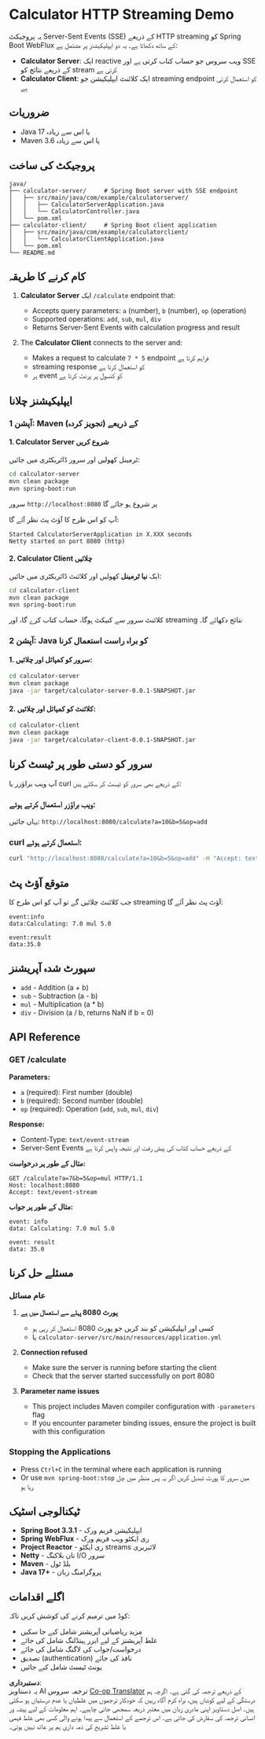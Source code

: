 <!--
CO_OP_TRANSLATOR_METADATA:
{
  "original_hash": "acd4010e430da00946a154f62847a169",
  "translation_date": "2025-06-18T09:43:57+00:00",
  "source_file": "03-GettingStarted/06-http-streaming/solution/java/README.md",
  "language_code": "ur"
}
-->
# Calculator HTTP Streaming Demo

یہ پروجیکٹ Server-Sent Events (SSE) کے ذریعے HTTP streaming کو Spring Boot WebFlux کے ساتھ دکھاتا ہے۔ یہ دو ایپلیکیشنز پر مشتمل ہے:

- **Calculator Server**: ایک reactive ویب سروس جو حساب کتاب کرتی ہے اور SSE کے ذریعے نتائج کو stream کرتی ہے  
- **Calculator Client**: ایک کلائنٹ ایپلیکیشن جو streaming endpoint کو استعمال کرتی ہے

## ضروریات

- Java 17 یا اس سے زیادہ  
- Maven 3.6 یا اس سے زیادہ

## پروجیکٹ کی ساخت

```
java/
├── calculator-server/     # Spring Boot server with SSE endpoint
│   ├── src/main/java/com/example/calculatorserver/
│   │   ├── CalculatorServerApplication.java
│   │   └── CalculatorController.java
│   └── pom.xml
├── calculator-client/     # Spring Boot client application
│   ├── src/main/java/com/example/calculatorclient/
│   │   └── CalculatorClientApplication.java
│   └── pom.xml
└── README.md
```

## کام کرنے کا طریقہ

1. **Calculator Server** ایک `/calculate` endpoint that:
   - Accepts query parameters: `a` (number), `b` (number), `op` (operation)
   - Supported operations: `add`, `sub`, `mul`, `div`
   - Returns Server-Sent Events with calculation progress and result

2. The **Calculator Client** connects to the server and:
   - Makes a request to calculate `7 * 5` endpoint فراہم کرتا ہے  
   - streaming response کو استعمال کرتا ہے  
   - ہر event کو کنسول پر پرنٹ کرتا ہے

## ایپلیکیشنز چلانا

### آپشن 1: Maven کے ذریعے (تجویز کردہ)

#### 1. Calculator Server شروع کریں

ٹرمینل کھولیں اور سرور ڈائریکٹری میں جائیں:

```bash
cd calculator-server
mvn clean package
mvn spring-boot:run
```

سرور `http://localhost:8080` پر شروع ہو جائے گا

آپ کو اس طرح کا آؤٹ پٹ نظر آئے گا:  
```
Started CalculatorServerApplication in X.XXX seconds
Netty started on port 8080 (http)
```

#### 2. Calculator Client چلائیں

ایک **نیا ٹرمینل** کھولیں اور کلائنٹ ڈائریکٹری میں جائیں:

```bash
cd calculator-client
mvn clean package
mvn spring-boot:run
```

کلائنٹ سرور سے کنیکٹ ہوگا، حساب کتاب کرے گا، اور streaming نتائج دکھائے گا۔

### آپشن 2: Java کو براہ راست استعمال کرنا

#### 1. سرور کو کمپائل اور چلائیں:

```bash
cd calculator-server
mvn clean package
java -jar target/calculator-server-0.0.1-SNAPSHOT.jar
```

#### 2. کلائنٹ کو کمپائل اور چلائیں:

```bash
cd calculator-client
mvn clean package
java -jar target/calculator-client-0.0.1-SNAPSHOT.jar
```

## سرور کو دستی طور پر ٹیسٹ کرنا

آپ ویب براؤزر یا curl کے ذریعے بھی سرور کو ٹیسٹ کر سکتے ہیں:

### ویب براؤزر استعمال کرتے ہوئے:  
یہاں جائیں: `http://localhost:8080/calculate?a=10&b=5&op=add`

### curl استعمال کرتے ہوئے:  
```bash
curl "http://localhost:8080/calculate?a=10&b=5&op=add" -H "Accept: text/event-stream"
```

## متوقع آؤٹ پٹ

جب کلائنٹ چلائیں گے تو آپ کو اس طرح کا streaming آؤٹ پٹ نظر آئے گا:

```
event:info
data:Calculating: 7.0 mul 5.0

event:result
data:35.0
```

## سپورٹ شدہ آپریشنز

- `add` - Addition (a + b)
- `sub` - Subtraction (a - b)
- `mul` - Multiplication (a * b)
- `div` - Division (a / b, returns NaN if b = 0)

## API Reference

### GET /calculate

**Parameters:**
- `a` (required): First number (double)
- `b` (required): Second number (double)
- `op` (required): Operation (`add`, `sub`, `mul`, `div`)

**Response:**
- Content-Type: `text/event-stream`  
- Server-Sent Events کے ذریعے حساب کتاب کی پیش رفت اور نتیجہ واپس کرتا ہے

**مثال کے طور پر درخواست:**  
```
GET /calculate?a=7&b=5&op=mul HTTP/1.1
Host: localhost:8080
Accept: text/event-stream
```

**مثال کے طور پر جواب:**  
```
event: info
data: Calculating: 7.0 mul 5.0

event: result
data: 35.0
```

## مسئلے حل کرنا

### عام مسائل

1. **پورٹ 8080 پہلے سے استعمال میں ہے**  
   - کسی اور ایپلیکیشن کو بند کریں جو پورٹ 8080 استعمال کر رہی ہو  
   - یا `calculator-server/src/main/resources/application.yml`

2. **Connection refused**
   - Make sure the server is running before starting the client
   - Check that the server started successfully on port 8080

3. **Parameter name issues**
   - This project includes Maven compiler configuration with `-parameters` flag
   - If you encounter parameter binding issues, ensure the project is built with this configuration

### Stopping the Applications

- Press `Ctrl+C` in the terminal where each application is running
- Or use `mvn spring-boot:stop` میں سرور کا پورٹ تبدیل کریں اگر یہ پس منظر میں چل رہا ہو

## ٹیکنالوجی اسٹیک

- **Spring Boot 3.3.1** - ایپلیکیشن فریم ورک  
- **Spring WebFlux** - ری ایکٹو ویب فریم ورک  
- **Project Reactor** - ری ایکٹو streams لائبریری  
- **Netty** - نان بلاکنگ I/O سرور  
- **Maven** - بلڈ ٹول  
- **Java 17+** - پروگرامنگ زبان

## اگلے اقدامات

کوڈ میں ترمیم کرنے کی کوشش کریں تاکہ:  
- مزید ریاضیاتی آپریشنز شامل کیے جا سکیں  
- غلط آپریشنز کے لیے ایرر ہینڈلنگ شامل کی جائے  
- درخواست/جواب کی لاگنگ شامل کی جائے  
- تصدیق (authentication) نافذ کی جائے  
- یونٹ ٹیسٹ شامل کیے جائیں

**دستبرداری**:  
یہ دستاویز AI ترجمہ سروس [Co-op Translator](https://github.com/Azure/co-op-translator) کے ذریعے ترجمہ کی گئی ہے۔ اگرچہ ہم درستگی کے لیے کوشاں ہیں، براہ کرم آگاہ رہیں کہ خودکار ترجموں میں غلطیاں یا عدم درستیاں ہو سکتی ہیں۔ اصل دستاویز اپنی مادری زبان میں معتبر ذریعہ سمجھی جانی چاہیے۔ اہم معلومات کے لیے پیشہ ور انسانی ترجمہ کی سفارش کی جاتی ہے۔ اس ترجمے کے استعمال سے پیدا ہونے والی کسی بھی غلط فہمی یا غلط تشریح کی ذمہ داری ہم پر عائد نہیں ہوتی۔